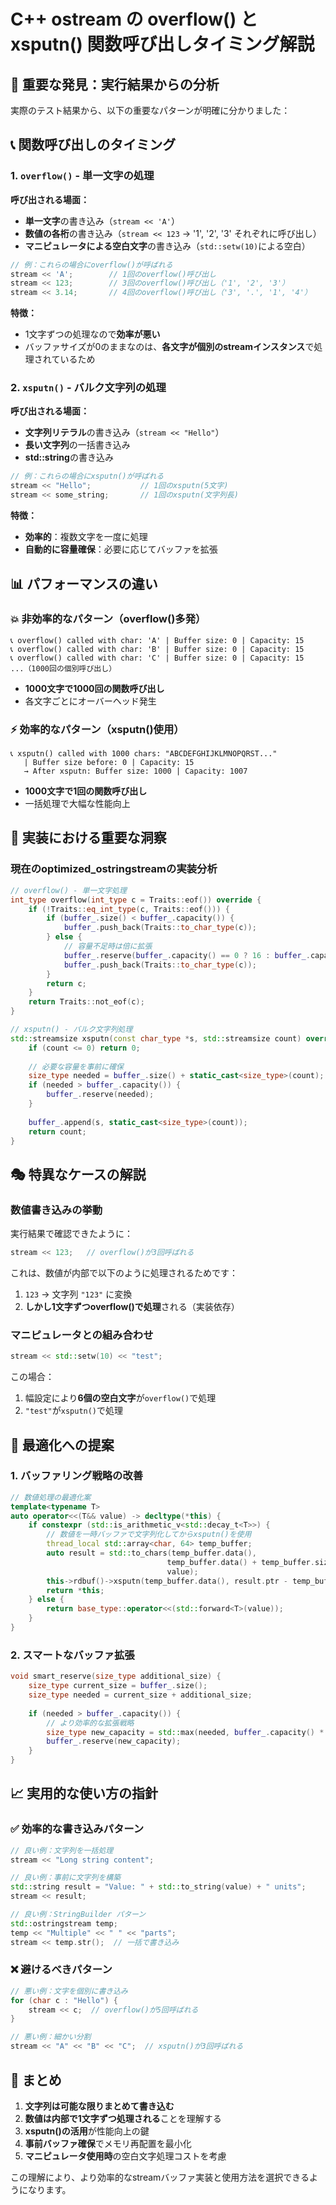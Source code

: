 # C++ ostream の overflow() と xsputn() 関数呼び出しタイミング解説

## 🎯 重要な発見：実行結果からの分析

実際のテスト結果から、以下の重要なパターンが明確に分かりました：

## 📞 関数呼び出しのタイミング

### 1. `overflow()` - 単一文字の処理
**呼び出される場面：**
- **単一文字**の書き込み（`stream << 'A'`）
- **数値の各桁**の書き込み（`stream << 123` → '1', '2', '3' それぞれに呼び出し）
- **マニピュレータによる空白文字**の書き込み（`std::setw(10)`による空白）

```cpp
// 例：これらの場合にoverflow()が呼ばれる
stream << 'A';        // 1回のoverflow()呼び出し
stream << 123;        // 3回のoverflow()呼び出し（'1', '2', '3'）
stream << 3.14;       // 4回のoverflow()呼び出し（'3', '.', '1', '4'）
```

**特徴：**
- 1文字ずつの処理なので**効率が悪い**
- バッファサイズが0のままなのは、**各文字が個別のstreamインスタンス**で処理されているため

### 2. `xsputn()` - バルク文字列の処理
**呼び出される場面：**
- **文字列リテラル**の書き込み（`stream << "Hello"`）
- **長い文字列**の一括書き込み
- **std::string**の書き込み

```cpp
// 例：これらの場合にxsputn()が呼ばれる
stream << "Hello";           // 1回のxsputn(5文字)
stream << some_string;       // 1回のxsputn(文字列長)
```

**特徴：**
- **効率的**：複数文字を一度に処理
- **自動的に容量確保**：必要に応じてバッファを拡張

## 📊 パフォーマンスの違い

### 💥 非効率的なパターン（overflow()多発）
```
📞 overflow() called with char: 'A' | Buffer size: 0 | Capacity: 15
📞 overflow() called with char: 'B' | Buffer size: 0 | Capacity: 15
📞 overflow() called with char: 'C' | Buffer size: 0 | Capacity: 15
...（1000回の個別呼び出し）
```
- **1000文字で1000回の関数呼び出し**
- 各文字ごとにオーバーヘッド発生

### ⚡ 効率的なパターン（xsputn()使用）
```
📞 xsputn() called with 1000 chars: "ABCDEFGHIJKLMNOPQRST..." 
   | Buffer size before: 0 | Capacity: 15
   → After xsputn: Buffer size: 1000 | Capacity: 1007
```
- **1000文字で1回の関数呼び出し**
- 一括処理で大幅な性能向上

## 🔧 実装における重要な洞察

### 現在のoptimized_ostringstreamの実装分析

```cpp
// overflow() - 単一文字処理
int_type overflow(int_type c = Traits::eof()) override {
    if (!Traits::eq_int_type(c, Traits::eof())) {
        if (buffer_.size() < buffer_.capacity()) {
            buffer_.push_back(Traits::to_char_type(c));
        } else {
            // 容量不足時は倍に拡張
            buffer_.reserve(buffer_.capacity() == 0 ? 16 : buffer_.capacity() * 2);
            buffer_.push_back(Traits::to_char_type(c));
        }
        return c;
    }
    return Traits::not_eof(c);
}

// xsputn() - バルク文字列処理
std::streamsize xsputn(const char_type *s, std::streamsize count) override {
    if (count <= 0) return 0;
    
    // 必要な容量を事前に確保
    size_type needed = buffer_.size() + static_cast<size_type>(count);
    if (needed > buffer_.capacity()) {
        buffer_.reserve(needed);
    }
    
    buffer_.append(s, static_cast<size_type>(count));
    return count;
}
```

## 🎭 特異なケースの解説

### 数値書き込みの挙動
実行結果で確認できたように：
```cpp
stream << 123;   // overflow()が3回呼ばれる
```

これは、数値が内部で以下のように処理されるためです：
1. `123` → 文字列 `"123"` に変換
2. **しかし1文字ずつoverflow()で処理**される（実装依存）

### マニピュレータとの組み合わせ
```cpp
stream << std::setw(10) << "test";
```
この場合：
1. 幅設定により**6個の空白文字**が`overflow()`で処理
2. `"test"`が`xsputn()`で処理

## 🚀 最適化への提案

### 1. バッファリング戦略の改善
```cpp
// 数値処理の最適化案
template<typename T>
auto operator<<(T&& value) -> decltype(*this) {
    if constexpr (std::is_arithmetic_v<std::decay_t<T>>) {
        // 数値を一時バッファで文字列化してからxsputn()を使用
        thread_local std::array<char, 64> temp_buffer;
        auto result = std::to_chars(temp_buffer.data(), 
                                   temp_buffer.data() + temp_buffer.size(), 
                                   value);
        this->rdbuf()->xsputn(temp_buffer.data(), result.ptr - temp_buffer.data());
        return *this;
    } else {
        return base_type::operator<<(std::forward<T>(value));
    }
}
```

### 2. スマートなバッファ拡張
```cpp
void smart_reserve(size_type additional_size) {
    size_type current_size = buffer_.size();
    size_type needed = current_size + additional_size;
    
    if (needed > buffer_.capacity()) {
        // より効率的な拡張戦略
        size_type new_capacity = std::max(needed, buffer_.capacity() * 2);
        buffer_.reserve(new_capacity);
    }
}
```

## 📈 実用的な使い方の指針

### ✅ 効率的な書き込みパターン
```cpp
// 良い例：文字列を一括処理
stream << "Long string content";

// 良い例：事前に文字列を構築
std::string result = "Value: " + std::to_string(value) + " units";
stream << result;

// 良い例：StringBuilder パターン
std::ostringstream temp;
temp << "Multiple" << " " << "parts";
stream << temp.str();  // 一括で書き込み
```

### ❌ 避けるべきパターン
```cpp
// 悪い例：文字を個別に書き込み
for (char c : "Hello") {
    stream << c;  // overflow()が5回呼ばれる
}

// 悪い例：細かい分割
stream << "A" << "B" << "C";  // xsputn()が3回呼ばれる
```

## 🎯 まとめ

1. **文字列は可能な限りまとめて書き込む**
2. **数値は内部で1文字ずつ処理される**ことを理解する
3. **xsputn()の活用**が性能向上の鍵
4. **事前バッファ確保**でメモリ再配置を最小化
5. **マニピュレータ使用時**の空白文字処理コストを考慮

この理解により、より効率的なstreamバッファ実装と使用方法を選択できるようになります。
